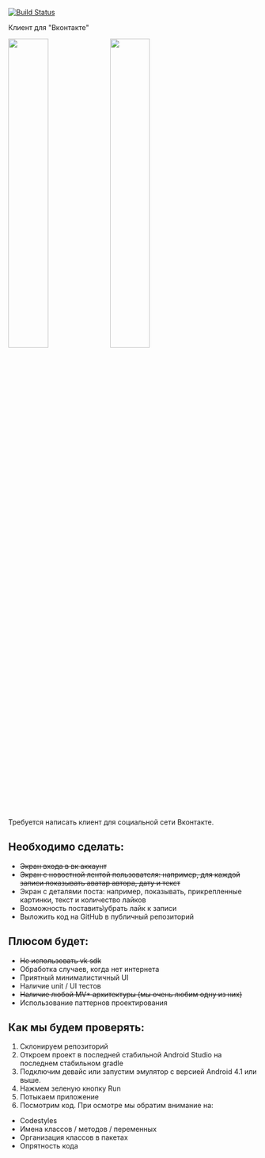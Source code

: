 [![Build Status](https://app.bitrise.io/app/5dfa8314448c92f1/status.svg?token=1e1H8AgVZqgnkJ9ExhSSFA&branch=feature_newsfeed)](https://app.bitrise.io/app/5dfa8314448c92f1)

 Клиент для "Вконтакте"
 
<img src="https://user-images.githubusercontent.com/17678440/110119787-52737c80-7dcd-11eb-8ad6-83513ba2e0a7.png" width="40%"></img> <img src="https://user-images.githubusercontent.com/17678440/110119794-54d5d680-7dcd-11eb-85f2-d686ee17e8af.png" width="40%"></img>

Требуется написать клиент для социальной сети Вконтакте. 

## Необходимо сделать:
* ~~Экран входа в вк аккаунт~~
* ~~Экран с новостной лентой пользователя: например, для каждой записи показывать аватар автора, дату и текст~~
* Экран с деталями поста: например, показывать, прикрепленные картинки, текст и количество лайков
* Возможность поставить\убрать лайк к записи
* Выложить код на GitHub в публичный репозиторий

## Плюсом будет:
* ~~Не использовать vk sdk~~
* Обработка случаев, когда нет интернета
* Приятный минималистичный UI
* Наличие unit / UI тестов
* ~~Наличие любой MV* архитектуры (мы очень любим одну из них)~~
* Использование паттернов проектирования

## Как мы будем проверять:
1. Склонируем репозиторий
2. Откроем проект в последней стабильной Android Studio на последнем стабильном gradle
3. Подключим девайс или запустим эмулятор с версией Android 4.1 или выше.
4. Нажмем зеленую кнопку Run
5. Потыкаем приложение
6. Посмотрим код. При осмотре мы обратим внимание на:
* Codestyles
* Имена классов / методов / переменных
* Организация классов в пакетах
* Опрятность кода
